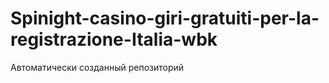 # Spinight-casino-giri-gratuiti-per-la-registrazione-Italia-wbk
Автоматически созданный репозиторий
